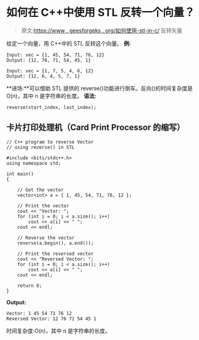# 如何在 C++中使用 STL 反转一个向量？

> 原文:[https://www . geesforgeks . org/如何使用-stl-in-c/](https://www.geeksforgeeks.org/how-to-reverse-a-vector-using-stl-in-c/) 反转矢量

给定一个向量，用 C++中的 STL 反转这个向量。
**例:**

```
Input: vec = {1, 45, 54, 71, 76, 12}
Output: {12, 76, 71, 54, 45, 1}

Input: vec = {1, 7, 5, 4, 6, 12}
Output: {12, 6, 4, 5, 7, 1}
```

**进场:**可以借助 STL 提供的 reverse()功能进行倒车。反向()的时间复杂度是 O(n)，其中 n 是字符串的长度。
**语法:**

```
reverse(start_index, last_index);
```

## 卡片打印处理机（Card Print Processor 的缩写）

```
// C++ program to reverse Vector
// using reverse() in STL

#include <bits/stdc++.h>
using namespace std;

int main()
{

    // Get the vector
    vector<int> a = { 1, 45, 54, 71, 76, 12 };

    // Print the vector
    cout << "Vector: ";
    for (int i = 0; i < a.size(); i++)
        cout << a[i] << " ";
    cout << endl;

    // Reverse the vector
    reverse(a.begin(), a.end());

    // Print the reversed vector
    cout << "Reversed Vector: ";
    for (int i = 0; i < a.size(); i++)
        cout << a[i] << " ";
    cout << endl;

    return 0;
}
```

**Output:** 

```
Vector: 1 45 54 71 76 12 
Reversed Vector: 12 76 71 54 45 1
```

时间复杂度:O(n)，其中 n 是字符串的长度。